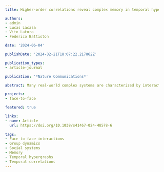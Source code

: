 ```yaml
---
title: Higher-order correlations reveal complex memory in temporal hypergraphs

authors:
- admin
- Lucas Lacasa
- Vito Latora
- Federico Battiston

date: '2024-06-04'

publishDate: '2024-02-21T18:07:22.217862Z'

publication_types:
- article-journal

publication: '*Nature Communications*'

abstract: Many real-world complex systems are characterized by interactions in groups that change in time. Current temporal network approaches, however, are unable to describe group dynamics, as they are based on pairwise interactions only. Here, we use time-varying hypergraphs to describe such systems, and we introduce a framework based on higher-order correlations to characterize their temporal organization. The analysis of human interaction data reveals the existence of coherent and interdependent mesoscopic structures, thus capturing aggregation, fragmentation and nucleation processes in social systems. We introduce a model of temporal hypergraphs with non-Markovian group interactions, which reveals complex memory as a fundamental mechanism underlying the emerging pattern in the data.

projects: 
- face-to-face

featured: true

links:
- name: Article
  url: https://doi.org/10.1038/s41467-024-48578-6
  
tags:
- Face-to-face interactions
- Group dynamics
- Social systems
- Memory
- Temporal hypergraphs
- Temporal correlations
---
```

